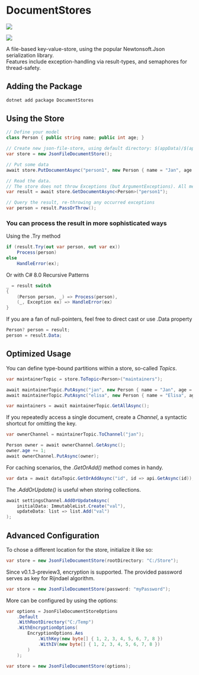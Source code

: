 # DocumentStores

[![](https://github.com/JanDonnermayer/DocumentStores/workflows/UnitTests/badge.svg)](
https://github.com/JanDonnermayer/DocumentStores/actions)

[![](https://img.shields.io/badge/nuget-v0.1.2-blue.svg)](
https://www.nuget.org/packages/DocumentStores/)

A file-based key-value-store, using the popular Newtonsoft.Json serialization library.  
Features include exception-handling via result-types, and semaphores for thread-safety.

## Adding the Package

```powershell
dotnet add package DocumentStores
```

## Using the Store

```csharp
// Define your model
class Person { public string name; public int age; }

// Create new json-file-store, using default directory: $(appData)/$(appName)/
var store = new JsonFileDocumentStore();

// Put some data
await store.PutDocumentAsync("person1", new Person { name = "Jan", age = 24 });

// Read the data.
// The store does not throw Exceptions (but ArgumentExceptions). All methods return results.
var result = await store.GetDocumentAsync<Person>("person1");

// Query the result, re-throwing any occurred exceptions
var person = result.PassOrThrow();
```

### You can process the result in more sophisticated ways

Using the .Try method

```csharp
if (result.Try(out var person, out var ex))
    Process(person)
else
    HandleError(ex);
```

Or with C# 8.0 Recursive Patterns

```csharp
_ = result switch
{
    (Person person, _) => Process(person),
    (_, Exception ex) => HandleError(ex)
}
```

If you are a fan of null-pointers, feel free to direct cast or use .Data property

```csharp
Person? person = result;
person = result.Data;
```

## Optimized Usage

You can define type-bound partitions within a store, so-called _Topics_.

```csharp
var maintainerTopic = store.ToTopic<Person>("maintainers");

await maintainerTopic.PutAsync("jan", new Person { name = "Jan", age = 24 });
await maintainerTopic.PutAsync("elisa", new Person { name = "Elisa", age = 22 });

var maintainers = await maintainerTopic.GetAllAsync();
```

If you repeatedly access a single document, create a _Channel_,
a syntactic shortcut for omitting the key.

```csharp
var ownerChannel = maintainerTopic.ToChannel("jan");

Person owner = await ownerChannel.GetAsync();
owner.age += 1;
await ownerChannel.PutAsync(owner);
```

For caching scenarios, the _.GetOrAdd()_ method comes in handy.

```csharp
var data = await dataTopic.GetOrAddAsync("id", id => api.GetAsync(id));
```

The _.AddOrUpdate()_ is useful when storing collections.

```csharp
await settingsChannel.AddOrUpdateAsync(
    initialData: ImmutableList.Create("val"),
    updateData: list => list.Add("val")
);
```

## Advanced Configuration

To chose a different location for the store, initialize it like so:

```csharp
var store = new JsonFileDocumentStore(rootDirectory: "C:/Store");
```

Since v0.1.3-preview3, encryption is supported.
The provided password serves as key for Rijndael algorithm. 

```csharp
var store = new JsonFileDocumentStore(password: "myPassword");
```

More can be configured by using the options:

```csharp
var options = JsonFileDocumentStoreOptions
    .Default
    .WithRootDirectory("C:/Temp")
    .WithEncryptionOptions(
        EncryptionOptions.Aes
            .WithKey(new byte[] { 1, 2, 3, 4, 5, 6, 7, 8 })
            .WithIV(new byte[] { 1, 2, 3, 4, 5, 6, 7, 8 })
        )
    );

var store = new JsonFileDocumentStore(options);
```
